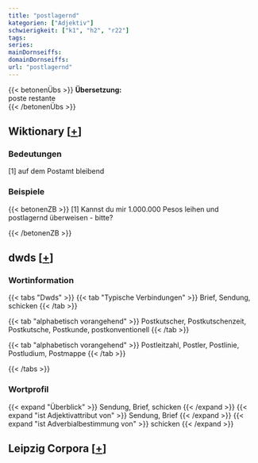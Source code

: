 ```yaml
---
title: "postlagernd"
kategorien: ["Adjektiv"]
schwierigkeit: ["k1", "h2", "r22"]
tags:
series:
mainDornseiffs:
domainDornseiffs:
url: "postlagernd"
---
```


{{< betonenÜbs >}}
**Übersetzung:**  
poste restante  
{{< /betonenÜbs >}}

## Wiktionary [[+](https://de.wiktionary.org/wiki/postlagernd)]

### Bedeutungen
[1] auf dem Postamt bleibend  

### Beispiele
{{< betonenZB >}}
[1] Kannst du mir 1.000.000 Pesos leihen und postlagernd überweisen - bitte?  

{{< /betonenZB >}}


## dwds [[+](https://www.dwds.de/wb/postlagernd)]

### Wortinformation
{{< tabs "Dwds" >}}
{{< tab "Typische Verbindungen" >}}
Brief, Sendung, schicken
{{< /tab >}}

{{< tab "alphabetisch vorangehend" >}}
Postkutscher, Postkutschenzeit, Postkutsche, Postkunde, postkonventionell
{{< /tab >}}

{{< tab "alphabetisch vorangehend" >}}
Postleitzahl, Postler, Postlinie, Postludium, Postmappe
{{< /tab >}}

{{< /tabs >}}

### Wortprofil
{{< expand "Überblick" >}} Sendung, Brief, schicken {{< /expand >}}
{{< expand "ist Adjektivattribut von" >}} Sendung, Brief {{< /expand >}}
{{< expand "ist Adverbialbestimmung von" >}} schicken {{< /expand >}}

## Leipzig Corpora [[+](https://corpora.uni-leipzig.de/en/res?word=postlagernd&corpusId=deu_newscrawl-public_2018)]

